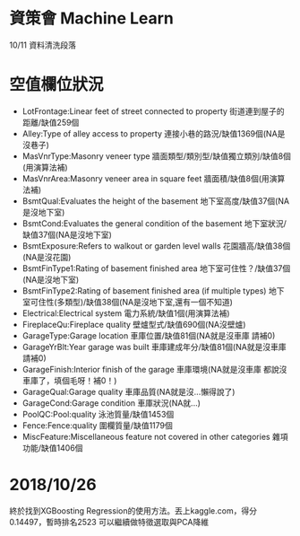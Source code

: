 # 資策會 Machine Learn 
10/11 資料清洗段落

# 空值欄位狀況

* LotFrontage:Linear feet of street connected to property             街道連到屋子的距離/缺值259個
* Alley:Type of alley access to property                              連接小巷的路況/缺值1369個(NA是沒巷子)
* MasVnrType:Masonry veneer type                                      牆面類型/類別型/缺值獨立類別/缺值8個(用演算法補)
* MasVnrArea:Masonry veneer area in square feet                       牆面積/缺值8個(用演算法補)
* BsmtQual:Evaluates the height of the basement                       地下室高度/缺值37個(NA是沒地下室)
* BsmtCond:Evaluates the general condition of the basement            地下室狀況/缺值37個(NA是沒地下室)
* BsmtExposure:Refers to walkout or garden level walls                花園牆高/缺值38個(NA是沒花園)
* BsmtFinType1:Rating of basement finished area                       地下室可住性？/缺值37個(NA是沒地下室)
* BsmtFinType2:Rating of basement finished area (if multiple types)   地下室可住性(多類型)/缺值38個(NA是沒地下室,還有一個不知道)
* Electrical:Electrical system                                        電力系統/缺值1個(用演算法補)
* FireplaceQu:Fireplace quality                                       壁爐型式/缺值690個(NA沒壁爐)
* GarageType:Garage location                                          車庫位置/缺值81個(NA就是沒車庫 請補0)
* GarageYrBlt:Year garage was built                                   車庫建成年分/缺值81個(NA就是沒車庫 請補0)
* GarageFinish:Interior finish of the garage                          車庫環境(NA就是沒車庫 都說沒車庫了，填個毛呀！補0！)
* GarageQual:Garage quality                                           車庫品質(NA就是沒...懶得說了)
* GarageCond:Garage condition                                         車庫狀況(NA就...)
* PoolQC:Pool:quality                                                 泳池質量/缺值1453個
* Fence:Fence:quality                                                 圍欄質量/缺值1179個
* MiscFeature:Miscellaneous feature not covered in other categories   雜項功能/缺值1406個


# 2018/10/26
終於找到XGBoosting Regression的使用方法。丟上kaggle.com，得分0.14497，暫時排名2523
可以繼續做特徵選取與PCA降維
